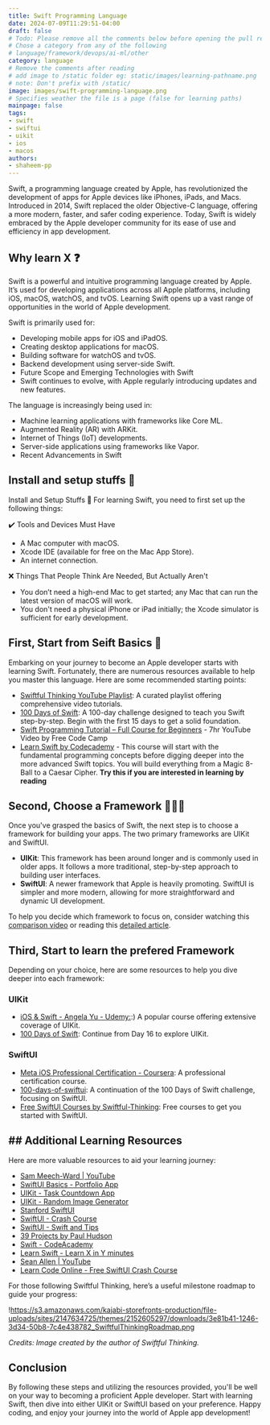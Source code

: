 ```yaml
---
title: Swift Programming Language
date: 2024-07-09T11:29:51-04:00
draft: false
# Todo: Please remove all the comments below before opening the pull request
# Chose a category from any of the following
# language/framework/devops/ai-ml/other
category: language
# Remove the comments after reading
# add image to /static folder eg: static/images/learning-pathname.png
# note: Don't prefix with /static/
image: images/swift-programming-language.png
# Specifies weather the file is a page (false for learning paths)
mainpage: false
tags:
- swift
- swiftui
- uikit
- ios
- macos
authors:
- shaheem-pp
---
```

Swift, a programming language created by Apple, has revolutionized the development of apps for Apple devices like iPhones, iPads, and Macs. Introduced in 2014, Swift replaced the older Objective-C language, offering a more modern, faster, and safer coding experience. Today, Swift is widely embraced by the Apple developer community for its ease of use and efficiency in app development.

## Why learn X ❓
Swift is a powerful and intuitive programming language created by Apple. It’s used for developing applications across all Apple platforms, including iOS, macOS, watchOS, and tvOS. Learning Swift opens up a vast range of opportunities in the world of Apple development.

Swift is primarily used for:
- Developing mobile apps for iOS and iPadOS.
- Creating desktop applications for macOS.
- Building software for watchOS and tvOS.
- Backend development using server-side Swift.
- Future Scope and Emerging Technologies with Swift
- Swift continues to evolve, with Apple regularly introducing updates and new features. 

The language is increasingly being used in:
- Machine learning applications with frameworks like Core ML.
- Augmented Reality (AR) with ARKit.
- Internet of Things (IoT) developments.
- Server-side applications using frameworks like Vapor.
- Recent Advancements in Swift


## Install and setup stuffs 🚧
Install and Setup Stuffs 🚧
For learning Swift, you need to first set up the following things:

✔️ Tools and Devices Must Have
- A Mac computer with macOS.
- Xcode IDE (available for free on the Mac App Store).
- An internet connection.

❌ Things That People Think Are Needed, But Actually Aren't
- You don’t need a high-end Mac to get started; any Mac that can run the latest version of macOS will work.
- You don't need a physical iPhone or iPad initially; the Xcode simulator is sufficient for early development.


## First, Start from Seift Basics 📑
Embarking on your journey to become an Apple developer starts with learning Swift. Fortunately, there are numerous resources available to help you master this language. Here are some recommended starting points:

- [Swiftful Thinking YouTube Playlist](https://youtube.com/playlist?list=PLwvDm4VfkdpiLvzZFJI6rVIBtdolrJBVB&si=ZSevg7A1BN-PzF3Q): A curated playlist offering comprehensive video tutorials.
- [100 Days of Swift](https://www.hackingwithswift.com/100): A 100-day challenge designed to teach you Swift step-by-step. Begin with the first 15 days to get a solid foundation.
- [Swift Programming Tutorial – Full Course for Beginners](https://youtu.be/8Xg7E9shq0U) - 7hr YouTube Video by Free Code Camp
- [Learn Swift by Codecademy](https://www.codecademy.com/learn/learn-swift) - This course will start with the fundamental programming concepts before digging deeper into the more advanced Swift topics. You will build everything from a Magic 8-Ball to a Caesar Cipher. **Try this if you are interested in learning by reading**

## Second, Choose a Framework 🏊🏻‍♂️
Once you've grasped the basics of Swift, the next step is to choose a framework for building your apps. The two primary frameworks are UIKit and SwiftUI.

- **UIKit**: This framework has been around longer and is commonly used in older apps. It follows a more traditional, step-by-step approach to building user interfaces.
- **SwiftUI**: A newer framework that Apple is heavily promoting. SwiftUI is simpler and more modern, allowing for more straightforward and dynamic UI development.

To help you decide which framework to focus on, consider watching this [comparison video](https://youtu.be/iRQbqz3nmxo?si=Eyp-Ka2KJhymyeVW) or reading this [detailed article](https://sendbird.com/developer/tutorials/swiftui-vs-uikit).

## Third, Start to learn the prefered Framework
Depending on your choice, here are some resources to help you dive deeper into each framework:
### UIKit
- [iOS & Swift - Angela Yu - Udemy:](https://www.udemy.com/course/ios-13-app-development-bootcamp/?):) A popular course offering extensive coverage of UIKit.
- [100 Days of Swift](https://www.hackingwithswift.com/100): Continue from Day 16 to explore UIKit.
### SwiftUI
- [Meta iOS Professional Certification - Coursera](https://www.coursera.org/professional-certificates/meta-ios-developer): A professional certification course.
- [100-days-of-swiftui](https://www.hackingwithswift.com/100/swiftui): A continuation of the 100 Days of Swift challenge, focusing on SwiftUI.
- [Free SwiftUI Courses by Swiftful-Thinking](https://www.swiftful-thinking.com/store): Free courses to get you started with SwiftUI.

## ## Additional Learning Resources

Here are more valuable resources to aid your learning journey:

- [Sam Meech-Ward | YouTube](https://www.youtube.com/c/SamMeechWard)
- [SwiftUI Basics - Portfolio App](https://youtu.be/FlIrPdizVH0)
- [UIKit - Task Countdown App](https://youtu.be/0vvPLJ1VvcE)
- [UIKit - Random Image Generator](https://youtu.be/yuo50-TiKgo?list=PLWzjnlZSJ02ErwPa8-TlTDG2UO3sCj7Zh)
- [Stanford SwiftUI](https://cs193p.sites.stanford.edu/)
- [SwiftUI - Crash Course](https://youtu.be/hBNhH28-dBY?list=TLPQMDcwNjIwMjLOGOukbvQbBA)
- [SwiftUI - Swift and Tips](https://youtube.com/playlist?list=PLHWvYoDHvsOUoqeFqHp2xEe6njKEk04kH)
- [39 Projects by Paul Hudson](https://www.hackingwithswift.com/read)
- [Swift - CodeAcademy](https://www.codecademy.com/catalog/language/swift)
- [Learn Swift - Learn X in Y minutes](https://learnxinyminutes.com/docs/swift/)
- [Sean Allen | YouTube](https://www.youtube.com/c/SeanAllen)
- [Learn Code Online - Free SwiftUI Crash Course](https://courses.learncodeonline.in/learn/iOS-13-Swift-UI-Crash-Course)

For those following Swiftful Thinking, here’s a useful milestone roadmap to guide your progress:

!https://s3.amazonaws.com/kajabi-storefronts-production/file-uploads/sites/2147634725/themes/2152605297/downloads/3e81b41-1246-3d34-50b8-7c4e438782_SwiftfulThinkingRoadmap.png

*Credits: Image created by the author of Swiftful Thinking.*

## Conclusion

By following these steps and utilizing the resources provided, you'll be well on your way to becoming a proficient Apple developer. Start with learning Swift, then dive into either UIKit or SwiftUI based on your preference. Happy coding, and enjoy your journey into the world of Apple app development!